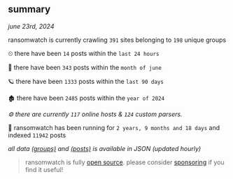
## summary
_june 23rd, 2024_

ransomwatch is currently crawling `391` sites belonging to `198` unique groups

⏲ there have been `14` posts within the `last 24 hours`

🦈 there have been `343` posts within the `month of june`

🪐 there have been `1333` posts within the `last 90 days`

🏚 there have been `2485` posts within the `year of 2024`

_⚙️ there are currently `117` online hosts & `124` custom parsers._

🦕 ransomwatch has been running for `2 years, 9 months and 18 days` and indexed `11942` posts

_all data  [(groups)](http://ransomwhat.telemetry.ltd/groups) and [(posts)](http://ransomwhat.telemetry.ltd/posts) is available in JSON (updated hourly)_

> ransomwatch is fully [open source](https://github.com/joshhighet/ransomwatch#ransomwatch--). please consider [sponsoring](https://github.com/sponsors/joshhighet) if you find it useful!
